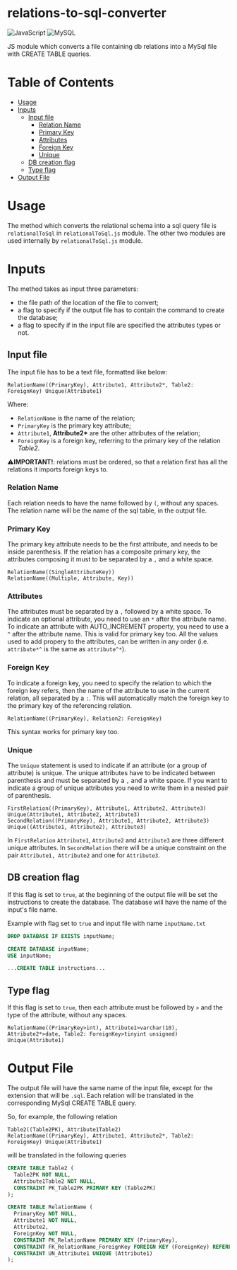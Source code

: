 # relations-to-sql-converter
![JavaScript](https://img.shields.io/badge/javascript-%23323330.svg?style=for-the-badge&logo=javascript&logoColor=%23F7DF1E)
![MySQL](https://img.shields.io/badge/mysql-%2300f.svg?style=for-the-badge&logo=mysql&logoColor=white)

JS module which converts a file containing db relations into a MySql file with CREATE TABLE queries.

Table of Contents
=================
* [Usage](#usage)
* [Inputs](#inputs)
  * [Input file](#input-file)
    * [Relation Name](#relation-name)
    * [Primary Key](#primary-key)
    * [Attributes](#attributes)
    * [Foreign Key](#foreign-key)
    * [Unique](#unique)
  * [DB creation flag](#db-creation-flag)
  * [Type flag](#type-flag)
* [Output File](#output-file)


Usage
================
The method which converts the relational schema into a sql query file is `relationalToSql` in `relationalToSql.js` module. The other two modules are used internally by `relationalToSql.js` module.

Inputs
================
The method takes as input three parameters:
- the file path of the location of the file to convert;
- a flag to specify if the output file has to contain the command to create the database;
- a flag to specify if in the input file are specified the attributes types or not.


## Input file

The input file has to be a text file, formatted like below:

```
RelationName((PrimaryKey), Attribute1, Attribute2*, Table2: ForeignKey) Unique(Attribute1)
```

Where:
- `RelationName` is the name of the relation;
- `PrimaryKey` is the primary key attribute;
- `Attribute1`, <b>Attribute2*</b> are the other attributes of the relation;
- `ForeignKey` is a foreign key, referring to the primary key of the relation <i>Table2</i>.

⚠️**IMPORTANT!**: relations must be ordered, so that a relation first has all the relations it imports foreign keys to.

### Relation Name

Each relation needs to have the name followed by `(`, without any spaces.
The relation name will be the name of the sql table, in the output file.

### Primary Key

The primary key attribute needs to be the first attribute, and needs to be inside parenthesis.
If the relation has a composite primary key, the attributes composing it must to be separated by a `,` and a white space.

```
RelationName((SingleAttributeKey))
RelationName((Multiple, Attribute, Key))
```

### Attributes

The attributes must be separated by a `,` followed by a white space.
To indicate an optional attribute, you need to use an `*` after the attribute name.
To indicate an attribute with AUTO_INCREMENT property, you need to use a `^` after the attribute name. This is valid for primary key too.
All the values used to add propery to the attributes, can be written in any order (i.e. `attribute*^` is the same as `attribute^*`).

### Foreign Key

To indicate a foreign key, you need to specify the relation to which the foreign key refers, then the name of the attribute to use in the current relation, all separated by a `:`. This will automatically match the foreign key to the primary key of the referencing relation.

```
RelationName((PrimaryKey), Relation2: ForeignKey)
```

This syntax works for primary key too.

### Unique

The `Unique` statement is used to indicate if an attribute (or a group of attribute) is unique.
The unique attributes have to be indicated between parenthesis and must be separated by a `,` and a white space. If you want to indicate a group of unique attributes you need to write them in a nested pair of parenthesis.

```
FirstRelation((PrimaryKey), Attribute1, Attribute2, Attribute3) Unique(Attribute1, Attribute2, Attribute3)
SecondRelation((PrimaryKey), Attribute1, Attribute2, Attribute3) Unique((Attribute1, Attribute2), Attribute3)
```

In `FirstRelation` `Attribute1`, `Attribute2` and `Attribute3` are three different unique attributes.
In `SecondRelation` there will be a unique constraint on the pair `Attribute1, Attribute2` and one for `Attribute3`.


## DB creation flag

If this flag is set to `true`, at the beginning of the output file will be set the instructions to create the database.
The database will have the name of the input's file name.

Example with flag set to `true` and input file with name `inputName.txt`
```sql
DROP DATABASE IF EXISTS inputName;

CREATE DATABASE inputName;
USE inputName;

...CREATE TABLE instructions...
```

## Type flag

If this flag is set to `true`, then each attribute must be followed by `>` and the type of the attribute, without any spaces.

```
RelationName((PrimaryKey>int), Attribute1>varchar(10), Attribute2*>date, Table2: ForeignKey>tinyint unsigned) Unique(Attribute1)
```


Output File
==========

The output file will have the same name of the input file, except for the extension that will be `.sql`.
Each relation will be translated in the corresponding MySql CREATE TABLE query.

So, for example, the following relation
```
Table2((Table2PK), Attribute1Table2)
RelationName((PrimaryKey), Attribute1, Attribute2*, Table2: ForeignKey) Unique(Attribute1)
```

will be translated in the following queries

```sql
CREATE TABLE Table2 (
  Table2PK NOT NULL,
  Attribute1Table2 NOT NULL,
  CONSTRAINT PK_Table2PK PRIMARY KEY (Table2PK)
);

CREATE TABLE RelationName (
  PrimaryKey NOT NULL,
  Attribute1 NOT NULL,
  Attribute2,
  ForeignKey NOT NULL,
  CONSTRAINT PK_RelationName PRIMARY KEY (PrimaryKey),
  CONSTRAINT FK_RelationName_ForeignKey FOREIGN KEY (ForeignKey) REFERENCES Table2(Table2PK),
  CONSTRAINT UN_Attribute1 UNIQUE (Attribute1)
);
```
